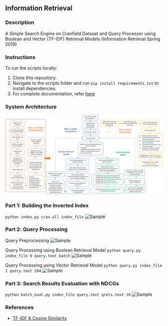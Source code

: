## Information Retrieval
### Description
A Simple Search Engine on Cranfield Dataset and Query Processor using Boolean and Vector (TF-IDF) Retrieval Models (Information Retrieval Spring 2019)

### Instructions
To run the scripts locally:
1. Clone this repository.
2. Navigate to the scripts folder and run ```pip install requirements.txt``` to install dependencies.
3. For complete documentation, refer [here](https://github.com/Joeyipp/simple-search-engine/blob/master/documentation/Design_Documentation.pdf)

### System Architecture
![Sample](https://github.com/Joeyipp/simple-search-engine/blob/master/documentation/Design_Flowchart.png)

### Part 1: Building the Inverted Index
```python index.py cran.all index_file```
![Sample](https://github.com/Joeyipp/simple-search-engine/blob/master/images/index_file.png)

### Part 2: Query Processing
Query Preprocessing
![Sample](https://github.com/Joeyipp/simple-search-engine/blob/master/images/query_preprocessing.png)

Query Processing using Boolean Retrieval Model
```python query.py index_file 0 query.text batch```
![Sample](https://github.com/Joeyipp/simple-search-engine/blob/master/images/query_boolean.png)

Query Processing using Vector Retrieval Model
```python query.py index_file 1 query.text 284```
![Sample](https://github.com/Joeyipp/simple-search-engine/blob/master/images/query_vector.png)

### Part 3: Search Results Evaluation with NDCGs
```python batch_eval.py index_file query.text qrels.text 10```
![Sample](https://github.com/Joeyipp/simple-search-engine/blob/master/images/batch_eval.png)

### References
* [TF-IDF & Cosine Similarity](https://janav.wordpress.com/2013/10/27/tf-idf-and-cosine-similarity/)
